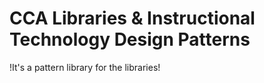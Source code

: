 # CCA Libraries & Instructional Technology Design Patterns

!It's a pattern library for the libraries!
